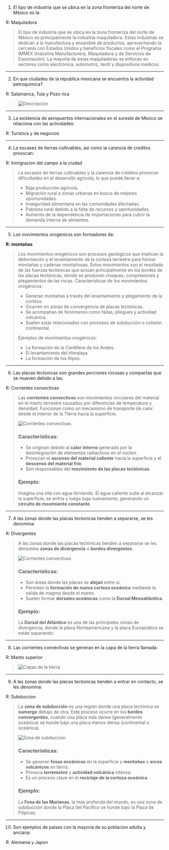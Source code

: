 1. El tipo de industria que se ubica en la zona fronteriza del norte de Mexico es la: 

R: Maquiladora

> El tipo de industria que se ubica en la zona fronteriza del norte de México es principalmente la industria maquiladora. Estas industrias se dedican a la manufactura y ensamble de productos, aprovechando la cercanía con Estados Unidos y beneficios fiscales como el Programa IMMEX (Industria Manufacturera, Maquiladora y de Servicios de Exportación). La mayoría de estas maquiladoras se enfocan en sectores como electrónica, automotriz, textil y dispositivos médicos.

---

2. En que ciudades de la republica mexicana se encuentra la actividad petroquimica? 

R: Salamanca, Tula y Pozo rica 

> ![Descripción](./images/G04_02.png)

---
3. La existencia de aeropuertos internacionales en el sureste de Mexico se relaciona con las actividades:  

R: Turistica y de negocios

---
4. La escasez de tierras cultivables, asi como la carencia de creditos provocan: 

R: Inmigracion del campo a la ciudad

> La escasez de tierras cultivables y la carencia de créditos provocan dificultades en el desarrollo agrícola, lo que puede llevar a:
>
>   - Baja producción agrícola.
>   - Migración rural a zonas urbanas en busca de mejores oportunidades.
>   - Inseguridad alimentaria en las comunidades afectadas.
>   - Pobreza rural debido a la falta de recursos y oportunidades.
>   - Aumento de la dependencia de importaciones para cubrir la demanda interna de alimentos.

---
5. Los movimientos orogenicos son formadores de: 

**R: montañas**

> Los movimientos orogénicos son procesos geológicos que implican la deformación y el levantamiento de la corteza terrestre para formar montañas y cadenas montañosas. Estos movimientos son el resultado de las fuerzas tectónicas que actúan principalmente en los bordes de las placas tectónicas, donde se producen choques, compresiones y plegamientos de las rocas.
> Características de los movimientos orogénicos:
> 
> - Generan montañas a través del levantamiento y plegamiento de la corteza.
> - Ocurren en zonas de convergencia de placas tectónicas.
> - Se acompañan de fenómenos como fallas, pliegues y actividad volcánica.
> - Suelen estar relacionados con procesos de subducción o colisión continental.
> 
> Ejemplos de movimientos orogénicos:
> 
> - La formación de la Cordillera de los Andes.
> - El levantamiento del Himalaya.
> - La formación de los Alpes.

---
6. Las placas tectonicas son grandes porciones rocosas y compactas que se mueven debido a las: 

R: Corrientes convectivas

> Las **corrientes convectivas** son movimientos circulares del material en el manto terrestre causados por diferencias de temperatura y densidad. Funcionan como un mecanismo de transporte de calor desde el interior de la Tierra hacia la superficie.
>
> ![Corrientes convectivas](./images/G04_06.jpg)
>
> ### Características:
> - Se originan debido al **calor interno** generado por la desintegración de elementos radiactivos en el núcleo.
> - Provocan el **ascenso del material caliente** hacia la superficie y el **descenso del material frío**.
> - Son responsables del **movimiento de las placas tectónicas**.
>
> ### Ejemplo:
> Imagina una olla con agua hirviendo. El agua caliente sube al alcanzar la superficie, se enfría y luego baja nuevamente, generando un **circuito de movimiento constante**.

---
7. A las zonas donde las placas tectonicas tienden a separarse, se les denomina: 

R: Divergentes

> A las zonas donde las placas tectónicas tienden a separarse se les denomina **zonas de divergencia** o **bordes divergentes**.
>
> ![Corrientes convectivas](./images/G04_07.jpg)
> ### Características:
> - Son áreas donde las placas se **alejan** entre sí.
> - Permiten la **formación de nueva corteza oceánica** mediante la salida de magma desde el manto.
> - Suelen formar **dorsales oceánicas** como la **Dorsal Mesoatlántica**.
>
> ### Ejemplo:
> La **Dorsal del Atlántico** es una de las principales zonas de divergencia, donde la placa Norteamericana y la placa Euroasiática se están separando.

---
8.  Las corrientes convectivas se generan en la capa de la tierra llamada:  

R: Manto superior

> ![Capas de la tierra](./images//G04_08.jpg)

---
9. A las zonas donde las placas tectonicas tienden a entrar en contacto, se les denomina: 

R: Subduccion

> La **zona de subducción** es una región donde una placa tectónica se **sumerge** debajo de otra. Este proceso ocurre en los **bordes convergentes**, cuando una placa más densa (generalmente oceánica) se hunde bajo una placa menos densa (continental o oceánica).
>
> ![Zona de subduccion](./images/G04_09.jpg)
>
> ### Características:
> - Se generan **fosas oceánicas** en la superficie y **montañas** o **arcos volcánicos** en tierra.
> - Provoca **terremotos** y **actividad volcánica** intensa.
> - Es un proceso clave en el **reciclaje de la corteza oceánica**.
>
> ### Ejemplo:
> La **Fosa de las Marianas**, la más profunda del mundo, es una zona de subducción donde la Placa del Pacífico se hunde bajo la Placa de Filipinas.

---
10. Son ejemplos de paises con la mayoria de su poblacion adulta y anciana:

R: Alemania y Japon
